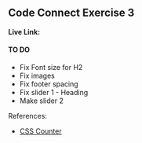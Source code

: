 ## Code Connect Exercise 3

**Live Link:**



#### TO DO
- Fix Font size for H2
- Fix images
- Fix footer spacing
- Fix slider 1 - Heading
- Make slider 2 


References:
- [CSS Counter](https://www.w3schools.com/css/css_counters.asp)

